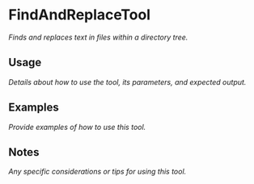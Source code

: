 ﻿# FindAndReplaceTool

*Finds and replaces text in files within a directory tree.*

## Usage

*Details about how to use the tool, its parameters, and expected output.*

## Examples

*Provide examples of how to use this tool.*

## Notes

*Any specific considerations or tips for using this tool.*